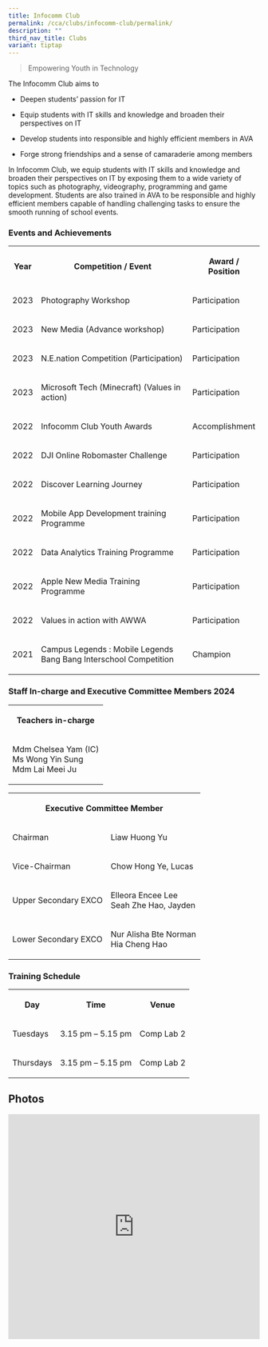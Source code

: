 ```yaml
---
title: Infocomm Club
permalink: /cca/clubs/infocomm-club/permalink/
description: ""
third_nav_title: Clubs
variant: tiptap
---
```

<blockquote>
<p>Empowering Youth in Technology</p>
</blockquote>
<p>The Infocomm Club aims to</p>
<ul data-tight="true" class="tight">
<li>
<p>Deepen students’ passion for IT</p>
</li>
<li>
<p>Equip students with IT skills and knowledge and broaden their perspectives
on IT</p>
</li>
<li>
<p>Develop students into responsible and highly efficient members in AVA</p>
</li>
<li>
<p>Forge strong friendships and a sense of camaraderie among members</p>
</li>
</ul>
<p>In Infocomm Club, we equip students with IT skills and knowledge and broaden
their perspectives on IT by exposing them to a wide variety of topics such
as photography, videography, programming and game development. Students
are also trained in AVA to be responsible and highly efficient members
capable of handling challenging tasks to ensure the smooth running of school
events.</p>
<h3>Events and Achievements</h3>
<table>
<tbody>
<tr>
<th rowspan="1" colspan="1">
<p>Year</p>
</th>
<th rowspan="1" colspan="1">
<p>Competition / Event</p>
</th>
<th rowspan="1" colspan="1">
<p>Award / Position</p>
</th>
</tr>
<tr>
<td rowspan="1" colspan="1">
<p>2023</p>
</td>
<td rowspan="1" colspan="1">
<p>Photography Workshop</p>
</td>
<td rowspan="1" colspan="1">
<p>Participation</p>
</td>
</tr>
<tr>
<td rowspan="1" colspan="1">
<p>2023</p>
</td>
<td rowspan="1" colspan="1">
<p>New Media (Advance workshop)</p>
</td>
<td rowspan="1" colspan="1">
<p>Participation</p>
</td>
</tr>
<tr>
<td rowspan="1" colspan="1">
<p>2023</p>
</td>
<td rowspan="1" colspan="1">
<p>N.E.nation Competition (Participation)</p>
</td>
<td rowspan="1" colspan="1">
<p>Participation</p>
</td>
</tr>
<tr>
<td rowspan="1" colspan="1">
<p>2023</p>
</td>
<td rowspan="1" colspan="1">
<p>Microsoft Tech (Minecraft) (Values in action)</p>
</td>
<td rowspan="1" colspan="1">
<p>Participation</p>
</td>
</tr>
<tr>
<td rowspan="1" colspan="1">
<p>2022</p>
</td>
<td rowspan="1" colspan="1">
<p>Infocomm Club Youth Awards</p>
</td>
<td rowspan="1" colspan="1">
<p>Accomplishment</p>
</td>
</tr>
<tr>
<td rowspan="1" colspan="1">
<p>2022</p>
</td>
<td rowspan="1" colspan="1">
<p>DJI Online Robomaster Challenge</p>
</td>
<td rowspan="1" colspan="1">
<p>Participation</p>
</td>
</tr>
<tr>
<td rowspan="1" colspan="1">
<p>2022</p>
</td>
<td rowspan="1" colspan="1">
<p>Discover Learning Journey</p>
</td>
<td rowspan="1" colspan="1">
<p>Participation</p>
</td>
</tr>
<tr>
<td rowspan="1" colspan="1">
<p>2022</p>
</td>
<td rowspan="1" colspan="1">
<p>Mobile App Development training Programme</p>
</td>
<td rowspan="1" colspan="1">
<p>Participation</p>
</td>
</tr>
<tr>
<td rowspan="1" colspan="1">
<p>2022</p>
</td>
<td rowspan="1" colspan="1">
<p>Data Analytics Training Programme</p>
</td>
<td rowspan="1" colspan="1">
<p>Participation</p>
</td>
</tr>
<tr>
<td rowspan="1" colspan="1">
<p>2022</p>
</td>
<td rowspan="1" colspan="1">
<p>Apple New Media Training Programme</p>
</td>
<td rowspan="1" colspan="1">
<p>Participation</p>
</td>
</tr>
<tr>
<td rowspan="1" colspan="1">
<p>2022</p>
</td>
<td rowspan="1" colspan="1">
<p>Values in action with AWWA</p>
</td>
<td rowspan="1" colspan="1">
<p>Participation</p>
</td>
</tr>
<tr>
<td rowspan="1" colspan="1">
<p>2021</p>
</td>
<td rowspan="1" colspan="1">
<p>Campus Legends : Mobile Legends Bang Bang Interschool Competition</p>
</td>
<td rowspan="1" colspan="1">
<p>Champion</p>
</td>
</tr>
</tbody>
</table>
<h3>Staff In-charge and Executive Committee Members 2024</h3>
<table>
<tbody>
<tr>
<th rowspan="1" colspan="1">
<p>Teachers in-charge</p>
</th>
</tr>
<tr>
<td rowspan="1" colspan="1">
<p>Mdm Chelsea Yam (IC)
<br>Ms Wong Yin Sung
<br>Mdm Lai Meei Ju</p>
</td>
</tr>
</tbody>
</table>
<table>
<tbody>
<tr>
<th rowspan="1" colspan="2">
<p>Executive Committee Member</p>
</th>
</tr>
<tr>
<td rowspan="1" colspan="1">
<p>Chairman</p>
</td>
<td rowspan="1" colspan="1">
<p>Liaw Huong Yu</p>
</td>
</tr>
<tr>
<td rowspan="1" colspan="1">
<p>Vice-Chairman</p>
</td>
<td rowspan="1" colspan="1">
<p>Chow Hong Ye, Lucas</p>
</td>
</tr>
<tr>
<td rowspan="1" colspan="1">
<p>Upper Secondary EXCO</p>
</td>
<td rowspan="1" colspan="1">
<p>Elleora Encee Lee
<br>Seah Zhe Hao, Jayden</p>
</td>
</tr>
<tr>
<td rowspan="1" colspan="1">
<p>Lower Secondary EXCO</p>
</td>
<td rowspan="1" colspan="1">
<p>Nur Alisha Bte Norman
<br>Hia Cheng Hao</p>
</td>
</tr>
</tbody>
</table>
<h3>Training Schedule</h3>
<table>
<tbody>
<tr>
<th rowspan="1" colspan="1">
<p>Day</p>
</th>
<th rowspan="1" colspan="1">
<p>Time</p>
</th>
<th rowspan="1" colspan="1">
<p>Venue</p>
</th>
</tr>
<tr>
<td rowspan="1" colspan="1">
<p>Tuesdays</p>
</td>
<td rowspan="1" colspan="1">
<p>3.15 pm – 5.15 pm</p>
</td>
<td rowspan="1" colspan="1">
<p>Comp Lab 2</p>
</td>
</tr>
<tr>
<td rowspan="1" colspan="1">
<p>Thursdays</p>
</td>
<td rowspan="1" colspan="1">
<p>3.15 pm – 5.15 pm</p>
</td>
<td rowspan="1" colspan="1">
<p>Comp Lab 2</p>
</td>
</tr>
</tbody>
</table>
<h2>Photos</h2>
<div class="iframe-wrapper">
<iframe style="width: 100%; height: 450px;" allowfullscreen="true" frameborder="0" src="https://docs.google.com/presentation/d/e/2PACX-1vTE6yNuBkyfhN-XHh9uOo9tKYlgBLNz3MrInr9j3a4h-SA2J4yQNSHH2bqefLdimxxQ045IdCips7iK/embed?start=true&amp;loop=true&amp;delayms=3000"></iframe>
</div>
<p></p>